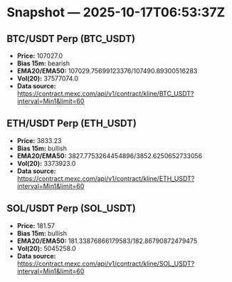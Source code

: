 # Snapshot — 2025-10-17T06:53:37Z

## BTC/USDT Perp (BTC_USDT)
- **Price:** 107027.0
- **Bias 15m:** bearish
- **EMA20/EMA50:** 107029.75699123376/107490.89300516283
- **Vol(20):** 37577074.0
- **Data source:** https://contract.mexc.com/api/v1/contract/kline/BTC_USDT?interval=Min1&limit=60

## ETH/USDT Perp (ETH_USDT)
- **Price:** 3833.23
- **Bias 15m:** bullish
- **EMA20/EMA50:** 3827.7753264454896/3852.6250652733056
- **Vol(20):** 3373923.0
- **Data source:** https://contract.mexc.com/api/v1/contract/kline/ETH_USDT?interval=Min1&limit=60

## SOL/USDT Perp (SOL_USDT)
- **Price:** 181.57
- **Bias 15m:** bullish
- **EMA20/EMA50:** 181.33876866179583/182.86790872479475
- **Vol(20):** 5045258.0
- **Data source:** https://contract.mexc.com/api/v1/contract/kline/SOL_USDT?interval=Min1&limit=60
